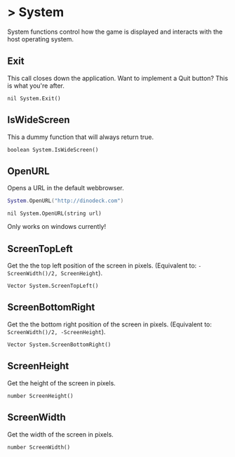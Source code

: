 # > System

System functions control how the game is displayed and interacts with  the host operating system.

## Exit

This call closes down the application. Want to implement a Quit button? This is what you're after.

`nil System.Exit()`

## IsWideScreen

This a dummy function that will always return true.

`boolean System.IsWideScreen()`

## OpenURL

Opens a URL in the default webbrowser.

```lua
System.OpenURL("http://dinodeck.com")
```

`nil System.OpenURL(string url)`

<aside class="warning">Only works on windows currently!</aside>

## ScreenTopLeft

Get the the top left position of the screen in pixels. (Equivalent to: `-ScreenWidth()/2, ScreenHeight`).

`Vector System.ScreenTopLeft()`

## ScreenBottomRight

Get the the bottom right position of the screen in pixels. (Equivalent to: `ScreenWidth()/2, -ScreenHeight`).

`Vector System.ScreenBottomRight()`

## ScreenHeight

Get the height of the screen in pixels.

`number ScreenHeight()`

## ScreenWidth

Get the width of the screen in pixels.

`number ScreenWidth()`